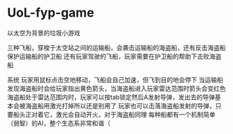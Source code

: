 # UoL-fyp-game
以太空为背景的垃圾小游戏

三种飞船，穿梭于太空站之间的运输船，会袭击运输船的海盗船，还有反击海盗船保护运输船的护卫船
还有玩家驾驶的飞船，玩家需要在护卫船的帮助下击败海盗船

系统
玩家用鼠标点击空地移动，飞船会自己加速，但飞到目的地会停下
当运输船发现海盗船时会给玩家指出黄色箭头，当海盗船进入玩家雷达范围时箭头会变红色
海盗船处于雷达范围内时，玩家可以按tab锁定然后A发射导弹，发出去的导弹基本会被海盗船用激光打掉所以还是别用了
玩家也可以击落海盗船发射的导弹，只要船头正对着它，激光会自动开火，对于海盗船同理
每种船都有一个机制简单（弱智）的AI，整个生态系非常和谐（
